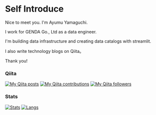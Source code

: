 # Self Introduce
Nice to meet you.
I'm Ayumu Yamaguchi.

I work for GENDA Go., Ltd as a data engineer.

I'm building data infrastructure and creating data catalogs with streamlit.

I also write technology blogs on Qiita。


Thank you!


### Qiita
[![My Qiita posts](https://qiita-badge.apiapi.app/s/Ayumu-y/posts.svg)](http://qiita.com/Ayumu-y)
[![My Qiita contributions](https://qiita-badge.apiapi.app/s/Ayumu-y/contributions.svg)](http://qiita.com/Ayumu-y)
[![My Qiita followers](https://qiita-badge.apiapi.app/s/Ayumu-y/followers.svg)](http://qiita.com/Ayumu-y)

### Stats
[![Stats](https://github-readme-stats.vercel.app/api?username=gussan-me&count_private=true&show_icons=true)](https://github.com/gussan-me)
[![Langs](https://github-readme-stats.vercel.app/api/top-langs/?username=gussan-me&layout=compact)](https://github.com/gussan-me)
